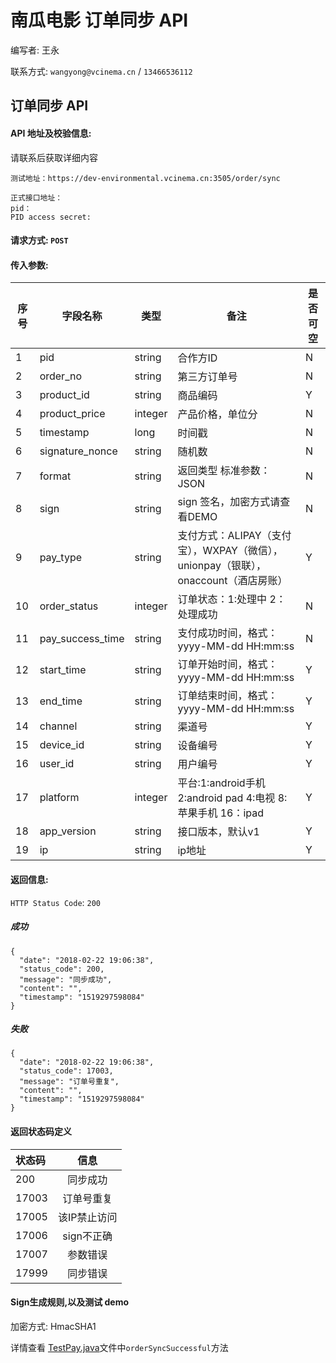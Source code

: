 # 南瓜电影 订单同步 API

编写者: 王永 

联系方式: `wangyong@vcinema.cn` / `13466536112`


## 订单同步 API

#### API 地址及校验信息: 

请联系后获取详细内容

```
测试地址：https://dev-environmental.vcinema.cn:3505/order/sync
```

```
正式接口地址：
pid：
PID access secret:
```


#### 请求方式: `POST`

#### 传入参数:

序号  | 字段名称 |   类型   | 备注  | 是否可空
---- | ------- | ------ | ----- | -----
  1  | pid    | string  | 合作方ID | N
  2  | order_no | string | 第三方订单号 | N
  3  | product_id | string | 商品编码  | Y
  4  | product_price | integer | 产品价格，单位分  | N
  5  | timestamp | long   | 时间戳 | N
  6  | signature_nonce  | string | 随机数 | N
  7  | format    | string |  返回类型 标准参数：JSON | N
  8  | sign | string | sign 签名，加密方式请查看DEMO | N
  9  | pay_type | string | 支付方式：ALIPAY（支付宝），WXPAY（微信），unionpay（银联），onaccount（酒店房账）  | Y
  10  | order_status | integer | 订单状态：1:处理中 2：处理成功 | N
  11  | pay_success_time | string | 支付成功时间，格式：yyyy-MM-dd HH:mm:ss  | N
  12  | start_time | string | 订单开始时间，格式：yyyy-MM-dd HH:mm:ss  | Y
  13  | end_time | string | 订单结束时间，格式：yyyy-MM-dd HH:mm:ss  | Y
  14  | channel | string | 渠道号 | Y
  15  | device_id | string | 设备编号  | Y
  16  | user_id | string | 用户编号 | Y
  17  | platform | integer | 平台:1:android手机 2:android pad 4:电视 8:苹果手机 16：ipad | Y
  18  | app_version | string | 接口版本，默认v1 | Y
  19  | ip | string | ip地址 | Y
  
  
  
  
 




#### 返回信息:

`HTTP Status Code`: `200`

##### 成功

```
{
  "date": "2018-02-22 19:06:38",
  "status_code": 200,
  "message": "同步成功",
  "content": "",
  "timestamp": "1519297598084"
}
```

##### 失败

```
{
  "date": "2018-02-22 19:06:38",
  "status_code": 17003,
  "message": "订单号重复",
  "content": "",
  "timestamp": "1519297598084"
}
```

#### 返回状态码定义

| 状态码  | 信息  |  
| :------------ |:---------------:| 
| 200      | 同步成功 | 
| 17003      | 订单号重复|
| 17005      | 该IP禁止访问        |
| 17006      | sign不正确        |
| 17007     | 参数错误        |
| 17999     | 同步错误        |



#### Sign生成规则,以及测试 demo
加密方式: HmacSHA1

详情查看 [TestPay.java](https://github.com/pumpkin-movie/pumpkin_partner_api_demo/blob/master/src/test/java/cn/vcinema/partner/TestOrder.java)文件中`orderSyncSuccessful`方法

